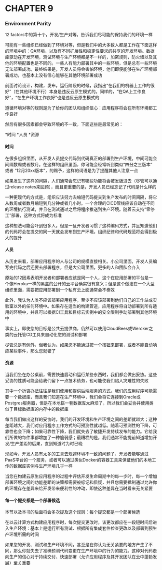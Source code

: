 # CHAPTER 9

### Environment Parity

12 factors中的第十个，开发/生产对等，告诉我们尽可能的保持我们的环境一样

可能有一些组织已经做到了环境对等，但是我们中的大多数人都是工作在下面这样的环境中的：QA环境，以及有不同扩展性和稳定性要求的共享的开发环境。数据库驱动在开发环境，测试环境与生产环境都是不一样的，加密规则，防火墙以及其他的环境配置也是不同的。一些人有能力部署其中的一些环境，但是总有一些环境无法部署成功。最终结果是，开发人员将会害怕环境，他们即便能够在生产环境部署成功，也基本上没有信心能够在其他环境部署成功

前面讨论设计，构建，发布，运行阶段的时候，我指出“在我们的机器上工作的很好”（在其他环境不行）本身是违反云原生模式的。同样的，“在QA上工作良好”，“在生产环境工作良好”也是违反云原生模式的

遵循环境对等的规则是为了给你的团队和组织信心：应用程序将会在所有环境都工作良好

然后有很多因素都会导致环境的不一致，下面这些是最常见的：

*时间
*人员
*资源

#### 时间

在很多组织里面，从开发人员提交代码到代码真正的部署到生产环境，中间可能会间隔数周或者数月。在这样的组织里面，你可能会经常听到类似“四分之三版本” 或者 “12月20xx版本”，的赐予，这样的词语是为了提醒其他人注意一点

如果发生了这样的间隔，人们通常会忘记有哪些功能将会被发版进去（尽管可以通过release notes来回顾），而且更重要的是，开发人员已经忘记了代码是什么样的

一种更现代的方式是，组织应该努力去缩短代码提交到生产发布的时间间隔，将它从数周或者数月缩短到几分钟或者几小时。一个合理的CICD管线应该自动在不同的环境执行测试，并且在测试通过之后将程序推送到生产环境。随着云支持“零停工”部署，这种方式将成为标准

这种想法可能会吓到很多人，但是一旦开发者习惯了这种编码方式，并且知道他们的代码将会在提交的同一天就会发布到生产环境，组织纪律和代码规范将会得到极大的提升

#### 人员

从历史来看，部署应用程序的人与公司的规模直接相关。小公司里面，开发人员编写完代码之后还要去部署程序，但是大公司里面，更多的人和团队会介入


原始的12因素表明开发者和部署者应该是同一个人，这个在应用部署的平台是一个像Heroku一样的黑盒的公开的云平台确实很有意义；但是这个做法在一个大型组织里面，需要把应用部署到一个私有云上面通常会不奏效

此外，我认为人类不应该部署应用程序，至少不应该部署到他们自己的工作站或实验室以外的任何环境中。如果存在适当的构建管道，应用程序将自动部署到所有适用的环境中，并且可以根据CI工具和目标云实例中的安全限制手动部署到其他环境中

事实上，即使您的目标是公共云提供商，仍然可以使用CloudBees或Wercker之类的云托管CD工具来自动化您的测试和部署

尽管总是有例外，但我认为，如果您不能通过按一个按钮来部署，或者不能自动响应某些事件，那么您就错了

#### 资源

当我们坐在办公桌前，需要快速启动和运行某些东西时，我们都会做出妥协。这些妥协的性质可能会给我们留下一点技术债务，也可能使我们陷入灾难性的失败

其中一个折衷办法往往是我们使用和提供后端服务的方式。我们的应用程序可能需要一个数据库，而且我们知道在生产环境中，我们会将它连接到Oracle或Postgres服务器，但是在本地搭一套数据库太麻烦了，所以我们会妥协并使用类似于目标数据库的内存中的数据库

每当我们做出这样的妥协时，我们的开发环境和生产环境之间的差距就越大；这种差距越大，我们对应用程序工作方式的可预测性就越低。随着可预测性的下降，可靠性也会下降；如果可靠性下降，我们就失去了敏捷开发持续发布的能力。它给我们所做的每件事都增加了一种脆弱感；最糟糕的是，我们通常不能提前知道增加开发/生产差距的后果，直到知道时为时已晚

现如今，开发人员有太多的工具去规避环境不一致的问题了，开发者能够通过PaaS平台的一个服务，或者可以通过类似Docker的容器工具来保证他们的本地工作的数据库实例与生产环境几乎一样

当您在构建云原生应用程序的过程中评估开发生命周期中的每一步时，每一个增加部署环境之间的功能差距的决策都需要被标记和质疑，并且您需要抵制通过允许你的环境存在差异来给开发带来便利性的冲动，即使这种差异在当时看来无关紧要

#### 每一个提交都是一个部署候选

本节以及本书的后面将会多次提及这个规则：每个提交都是一个部署候选

在以云计算方式构建应用程序时，每次提交更改时，该更改都应在一段短时间后进入生产环境：基本上是运行所有测试、根据所有集成套件检查更改以及部署到预生产环境所需的时间

如果您的开发、测试和生产环境不同，甚至是在你认为无关紧要的地方产生了不同，那么你就失去了准确预测代码变更在生产环境中的行为的能力。这种对代码走向生产的信心对于持续交付、快速部署（允许应用程序及其开发团队在云中蓬勃发展）至关重要
